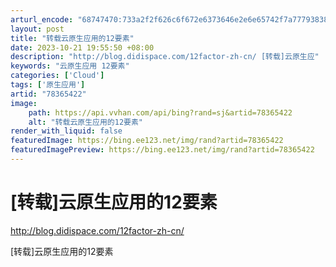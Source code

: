 ```yaml
---
arturl_encode: "68747470:733a2f2f626c6f672e6373646e2e6e65742f7a777938383331:2f61727469636c652f64657461696c732f3738333635343232"
layout: post
title: "转载云原生应用的12要素"
date: 2023-10-21 19:55:50 +08:00
description: "http://blog.didispace.com/12factor-zh-cn/ [转载]云原生应"
keywords: "云原生应用 12要素"
categories: ['Cloud']
tags: ['原生应用']
artid: "78365422"
image:
    path: https://api.vvhan.com/api/bing?rand=sj&artid=78365422
    alt: "转载云原生应用的12要素"
render_with_liquid: false
featuredImage: https://bing.ee123.net/img/rand?artid=78365422
featuredImagePreview: https://bing.ee123.net/img/rand?artid=78365422
---
```


# [转载]云原生应用的12要素

<http://blog.didispace.com/12factor-zh-cn/>
  
[转载]云原生应用的12要素